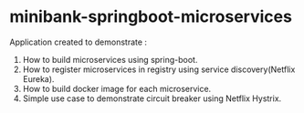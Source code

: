 # minibank-springboot-microservices
Application created to demonstrate :

1. How to build microservices using spring-boot. 
2. How to register microservices in registry using service discovery(Netflix Eureka).
3. How to build docker image for each microservice. 
4. Simple use case to demonstrate circuit breaker using Netflix Hystrix.

